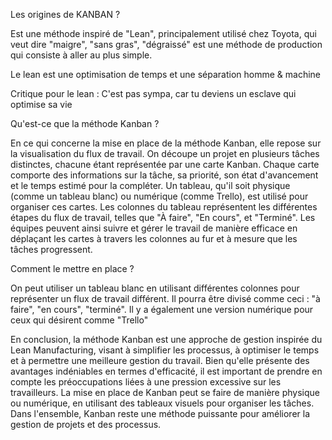 
Les origines de KANBAN ?

Est une méthode inspiré de "Lean", principalement utilisé chez Toyota, qui veut dire "maigre", "sans gras", "dégraissé"
est une méthode de production qui consiste à aller au plus simple.

Le lean est une optimisation de temps et une séparation homme & machine 

Critique pour le lean : 
C'est pas sympa, car tu deviens un esclave qui optimise sa vie 


Qu'est-ce que la méthode Kanban ? 

En ce qui concerne la mise en place de la méthode Kanban, elle repose sur la visualisation du flux de travail. On découpe un projet en plusieurs tâches distinctes, chacune étant représentée par une carte Kanban. Chaque carte comporte des informations sur la tâche, sa priorité, son état d'avancement et le temps estimé pour la compléter. Un tableau, qu'il soit physique (comme un tableau blanc) ou numérique (comme Trello), est utilisé pour organiser ces cartes. Les colonnes du tableau représentent les différentes étapes du flux de travail, telles que "À faire", "En cours", et "Terminé". Les équipes peuvent ainsi suivre et gérer le travail de manière efficace en déplaçant les cartes à travers les colonnes au fur et à mesure que les tâches progressent.

Comment le mettre en place ?

On peut utiliser un tableau blanc en utilisant différentes colonnes pour représenter un flux de travail différent. Il pourra être divisé comme ceci : "à faire", "en cours", "terminé". Il y a également une version numérique pour ceux qui désirent comme "Trello"

En conclusion, la méthode Kanban est une approche de gestion inspirée du Lean Manufacturing, visant à simplifier les processus, à optimiser le temps et à permettre une meilleure gestion du travail. Bien qu'elle présente des avantages indéniables en termes d'efficacité, il est important de prendre en compte les préoccupations liées à une pression excessive sur les travailleurs. La mise en place de Kanban peut se faire de manière physique ou numérique, en utilisant des tableaux visuels pour organiser les tâches. Dans l'ensemble, Kanban reste une méthode puissante pour améliorer la gestion de projets et des processus.

